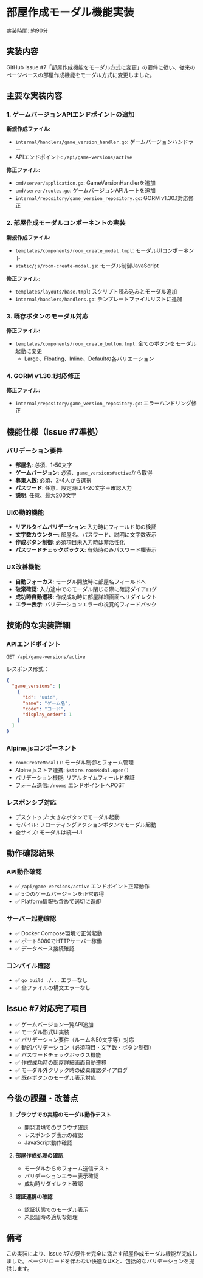 # 部屋作成モーダル機能実装

実装時間: 約90分

## 実装内容

GitHub Issue #7「部屋作成機能をモーダル方式に変更」の要件に従い、従来のページベースの部屋作成機能をモーダル方式に変更しました。

## 主要な実装内容

### 1. ゲームバージョンAPIエンドポイントの追加

**新規作成ファイル:**
- `internal/handlers/game_version_handler.go`: ゲームバージョンハンドラー
- APIエンドポイント: `/api/game-versions/active`

**修正ファイル:**
- `cmd/server/application.go`: GameVersionHandlerを追加
- `cmd/server/routes.go`: ゲームバージョンAPIルートを追加
- `internal/repository/game_version_repository.go`: GORM v1.30.1対応修正

### 2. 部屋作成モーダルコンポーネントの実装

**新規作成ファイル:**
- `templates/components/room_create_modal.tmpl`: モーダルUIコンポーネント
- `static/js/room-create-modal.js`: モーダル制御JavaScript

**修正ファイル:**
- `templates/layouts/base.tmpl`: スクリプト読み込みとモーダル追加
- `internal/handlers/handlers.go`: テンプレートファイルリストに追加

### 3. 既存ボタンのモーダル対応

**修正ファイル:**
- `templates/components/room_create_button.tmpl`: 全てのボタンをモーダル起動に変更
  - Large、Floating、Inline、Defaultの各バリエーション

### 4. GORM v1.30.1対応修正

**修正ファイル:**
- `internal/repository/game_version_repository.go`: エラーハンドリング修正

## 機能仕様（Issue #7準拠）

### バリデーション要件
- **部屋名**: 必須、1-50文字
- **ゲームバージョン**: 必須、`game_versions#active`から取得
- **募集人数**: 必須、2-4人から選択
- **パスワード**: 任意、設定時は4-20文字＋確認入力
- **説明**: 任意、最大200文字

### UIの動的機能
- **リアルタイムバリデーション**: 入力時にフィールド毎の検証
- **文字数カウンター**: 部屋名、パスワード、説明に文字数表示
- **作成ボタン制御**: 必須項目未入力時は非活性化
- **パスワードチェックボックス**: 有効時のみパスワード欄表示

### UX改善機能
- **自動フォーカス**: モーダル開放時に部屋名フィールドへ
- **破棄確認**: 入力途中でのモーダル閉じる際に確認ダイアログ
- **成功時自動遷移**: 作成成功時に部屋詳細画面へリダイレクト
- **エラー表示**: バリデーションエラーの視覚的フィードバック

## 技術的な実装詳細

### APIエンドポイント
```http
GET /api/game-versions/active
```
レスポンス形式：
```json
{
  "game_versions": [
    {
      "id": "uuid",
      "name": "ゲーム名",
      "code": "コード",
      "display_order": 1
    }
  ]
}
```

### Alpine.jsコンポーネント
- `roomCreateModal()`: モーダル制御とフォーム管理
- Alpine.jsストア連携: `$store.roomModal.open()`
- バリデーション機能: リアルタイムフィールド検証
- フォーム送信: `/rooms` エンドポイントへPOST

### レスポンシブ対応
- デスクトップ: 大きなボタンでモーダル起動
- モバイル: フローティングアクションボタンでモーダル起動
- 全サイズ: モーダルは統一UI

## 動作確認結果

### API動作確認
- ✅ `/api/game-versions/active` エンドポイント正常動作
- ✅ 5つのゲームバージョンを正常取得
- ✅ Platform情報も含めて適切に返却

### サーバー起動確認
- ✅ Docker Compose環境で正常起動
- ✅ ポート8080でHTTPサーバー稼働
- ✅ データベース接続確認

### コンパイル確認
- ✅ `go build ./...` エラーなし
- ✅ 全ファイルの構文エラーなし

## Issue #7対応完了項目

- ✅ ゲームバージョン一覧API追加
- ✅ モーダル形式UI実装
- ✅ バリデーション要件（ルーム名50文字等）対応
- ✅ 動的バリデーション（必須項目・文字数・ボタン制御）
- ✅ パスワードチェックボックス機能
- ✅ 作成成功時の部屋詳細画面自動遷移
- ✅ モーダル外クリック時の破棄確認ダイアログ
- ✅ 既存ボタンのモーダル表示対応

## 今後の課題・改善点

1. **ブラウザでの実際のモーダル動作テスト**
   - 開発環境でのブラウザ確認
   - レスポンシブ表示の確認
   - JavaScript動作確認

2. **部屋作成処理の確認**
   - モーダルからのフォーム送信テスト
   - バリデーションエラー表示確認
   - 成功時リダイレクト確認

3. **認証連携の確認**
   - 認証状態でのモーダル表示
   - 未認証時の適切な処理

## 備考

この実装により、Issue #7の要件を完全に満たす部屋作成モーダル機能が完成しました。ページリロードを伴わない快適なUXと、包括的なバリデーションを提供します。